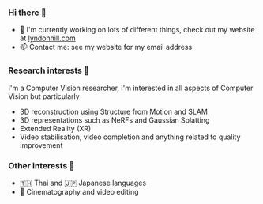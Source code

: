 ### Hi there 👋

- 🚀 I'm currently working on lots of different things, check out my website at [lyndonhill.com](http://lyndonhill.com)
- 📫 Contact me: see my website for my email address

### Research interests 🔭
I'm a Computer Vision researcher, I'm interested in all aspects of Computer Vision but particularly
- 3D reconstruction using Structure from Motion and SLAM
- 3D representations such as NeRFs and Gaussian Splatting
- Extended Reality (XR)
- Video stabilisation, video completion and anything related to quality improvement

### Other interests 🤔
- 🇹🇭 Thai and 🇯🇵 Japanese languages
- 🎥 Cinematography and video editing

